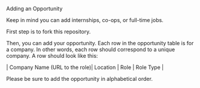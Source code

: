 Adding an Opportunity

Keep in mind you can add internships, co-ops, or full-time jobs.

First step is to fork this repository.

Then, you can add your opportunity. Each row in the opportunity table is for a company. In other words, each row should correspond to a unique company. A row should look like this:

| Company Name (URL to the role)| Location | Role | Role Type |

Please be sure to add the opportunity in alphabetical order.
